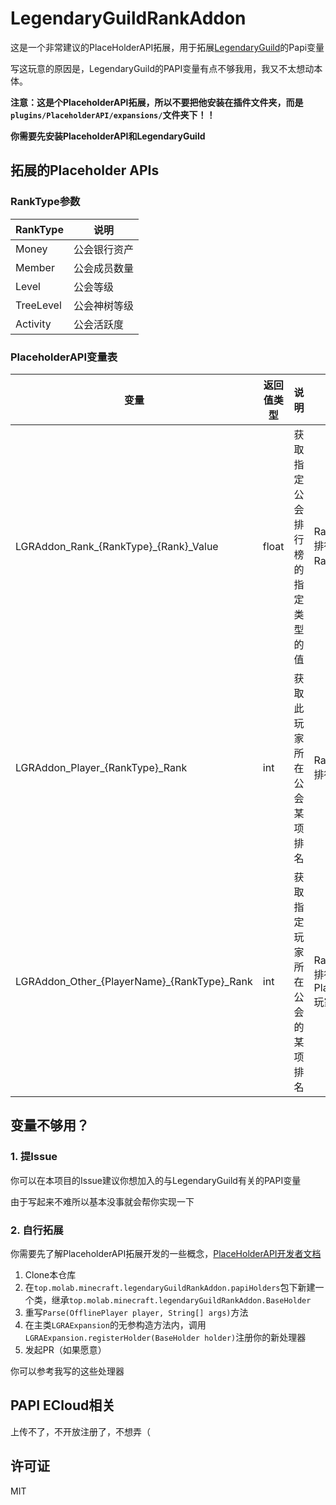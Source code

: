 # LegendaryGuildRankAddon

这是一个非常建议的PlaceHolderAPI拓展，用于拓展[LegendaryGuild](https://www.minebbs.com/threads/legendaryguild.24223/)的Papi变量

写这玩意的原因是，LegendaryGuild的PAPI变量有点不够我用，我又不太想动本体。

**注意：这是个PlaceholderAPI拓展，所以不要把他安装在插件文件夹，而是`plugins/PlaceholderAPI/expansions/`文件夹下！！** 

**你需要先安装PlaceholderAPI和LegendaryGuild**

## 拓展的Placeholder APIs

### RankType参数

| RankType  | 说明     |
|-----------|--------|
| Money     | 公会银行资产 |
| Member    | 公会成员数量 |
| Level     | 公会等级   |
| TreeLevel | 公会神树等级 |
| Activity  | 公会活跃度  |

### PlaceholderAPI变量表

| 变量                                          | 返回值类型 | 说明               | 参数                              | 例子                                                        |
|---------------------------------------------|-------|------------------|---------------------------------|-----------------------------------------------------------|
| LGRAddon_Rank_{RankType}_{Rank}_Value       | float | 获取指定公会排行榜的指定类型的值 | RankType: 排行类型, Rank: 排名        | LGRAddon_Money_1_Value：获取公会银行排名第一的公会银行余额                  |
| LGRAddon_Player_{RankType}_Rank             | int   | 获取此玩家所在公会某项排名    | RankType: 排行类型                  | LGAddon_Player_Money_Rank：获取此玩家所在公会的公会银行余额排名              |
| LGRAddon_Other_{PlayerName}_{RankType}_Rank | int   | 获取指定玩家所在公会的某项排名  | RankType: 排行类型, PlayerName: 玩家名 | LGRAddon_Other_moran0710_Money_Rank：获取moran0710所在公会银行余额排名 |

## 变量不够用？

### 1. 提Issue

你可以在本项目的Issue建议你想加入的与LegendaryGuild有关的PAPI变量

由于写起来不难所以基本没事就会帮你实现一下

### 2. 自行拓展

你需要先了解PlaceholderAPI拓展开发的一些概念，[PlaceHolderAPI开发者文档](https://wiki.placeholderapi.com/developers/creating-a-placeholderexpansion/)

1. Clone本仓库
2. 在`top.molab.minecraft.legendaryGuildRankAddon.papiHolders`包下新建一个类，继承`top.molab.minecraft.legendaryGuildRankAddon.BaseHolder`
3. 重写`Parse(OfflinePlayer player, String[] args)`方法
4. 在主类`LGRAExpansion`的无参构造方法内，调用`LGRAExpansion.registerHolder(BaseHolder holder)`注册你的新处理器
5. 发起PR（如果愿意）

你可以参考我写的这些处理器

## PAPI ECloud相关

上传不了，不开放注册了，不想弄（

## 许可证

MIT